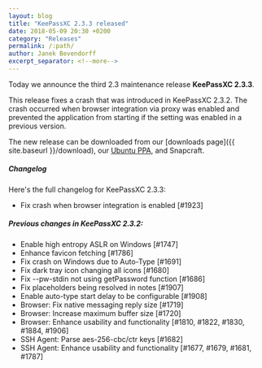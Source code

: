 ```yaml
---
layout: blog
title: "KeePassXC 2.3.3 released"
date: 2018-05-09 20:30 +0200
category: "Releases"
permalink: /:path/
author: Janek Bevendorff
excerpt_separator: <!--more-->
---
```


<div class="blog-teaser-img">
<object type="image/svg+xml" data="{{ site.baseurl }}/images/keepassxc-logo.svg" alt="KeePassXC logo"></object>
</div>

Today we announce the third 2.3 maintenance release **KeePassXC 2.3.3**.

This release fixes a crash that was introduced in KeePassXC 2.3.2. The crash
occurred when browser integration via proxy was enabled and prevented the
application from starting if the setting was enabled in a previous version.

<!--more-->

The new release can be downloaded from our [downloads
page]({{ site.baseurl }}/download), our
[Ubuntu PPA](https://launchpad.net/~phoerious/+archive/ubuntu/keepassxc/), and
Snapcraft.

<h5 id="changelog" style="clear: left">Changelog</h5>

Here's the full changelog for KeePassXC 2.3.3:

- Fix crash when browser integration is enabled [#1923]

##### Previous changes in KeePassXC 2.3.2:

- Enable high entropy ASLR on Windows [#1747]
- Enhance favicon fetching [#1786]
- Fix crash on Windows due to Auto-Type [#1691]
- Fix dark tray icon changing all icons [#1680]
- Fix --pw-stdin not using getPassword function [#1686]
- Fix placeholders being resolved in notes [#1907]
- Enable auto-type start delay to be configurable [#1908]
- Browser: Fix native messaging reply size [#1719]
- Browser: Increase maximum buffer size [#1720]
- Browser: Enhance usability and functionality [#1810, #1822, #1830, #1884,
  #1906]
- SSH Agent: Parse aes-256-cbc/ctr keys [#1682]
- SSH Agent: Enhance usability and functionality [#1677, #1679, #1681, #1787]
